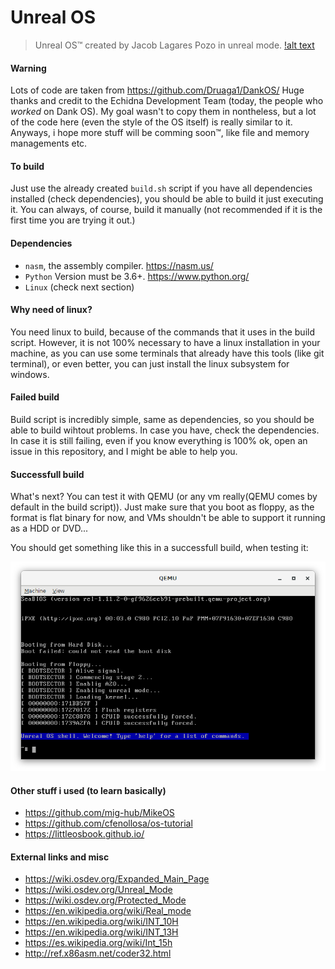 # Unreal OS
> Unreal OS™ created by Jacob Lagares Pozo in unreal mode.
[!alt text](https://img.shields.io/github/search/unrealorg/Unreal-Kernel/jmp.svg "Jmp counter")

#### Warning
Lots of code are taken from https://github.com/Druaga1/DankOS/
Huge thanks and credit to the Echidna Development Team (today, the people who *worked* on Dank OS).
My goal wasn't to copy them in nontheless, but a lot of the code
here (even the style of the OS itself) is really similar to it.
Anyways, i hope more stuff will be comming soon™, like file and memory managements etc.

#### To build
Just use the already created ``build.sh`` script if you have all dependencies installed
(check dependencies), you should be able to build it just executing it.
You can always, of course, build it manually (not recommended if it is the first time you are
trying it out.)

#### Dependencies
* ``nasm``, the assembly compiler. https://nasm.us/
* ``Python`` Version must be 3.6+. https://www.python.org/
* ``Linux`` (check next section)

#### Why need of linux?
You need linux to build, because of the commands that it uses in the build script.
However, it is not 100% necessary to have a linux installation in your machine,
as you can use some terminals that already have this tools (like git terminal),
or even better,  you can just install the linux subsystem for windows.

#### Failed build
Build script is incredibly simple, same as dependencies, so you should be able to
build wihtout problems. In case you have, check the dependencies. In case it is
still failing, even if you know everything is 100% ok, open an issue in this
repository, and I might be able to help you.

#### Successfull build
What's next?
You can test it with QEMU (or any vm really(QEMU comes by default in the build script)).
Just make sure that you boot as floppy, as the format is flat binary for now,
and VMs shouldn't be able to support it running as a HDD or DVD...

You should get something like this in a successfull build, when testing it:

![alt text](data/pictures/success.png "Yeet!")

#### Other stuff i used (to learn basically)
* https://github.com/mig-hub/MikeOS
* https://github.com/cfenollosa/os-tutorial
* https://littleosbook.github.io/

#### External links and misc
* https://wiki.osdev.org/Expanded_Main_Page
* https://wiki.osdev.org/Unreal_Mode
* https://wiki.osdev.org/Protected_Mode
* https://en.wikipedia.org/wiki/Real_mode
* https://en.wikipedia.org/wiki/INT_10H
* https://en.wikipedia.org/wiki/INT_13H
* https://es.wikipedia.org/wiki/Int_15h
* http://ref.x86asm.net/coder32.html

